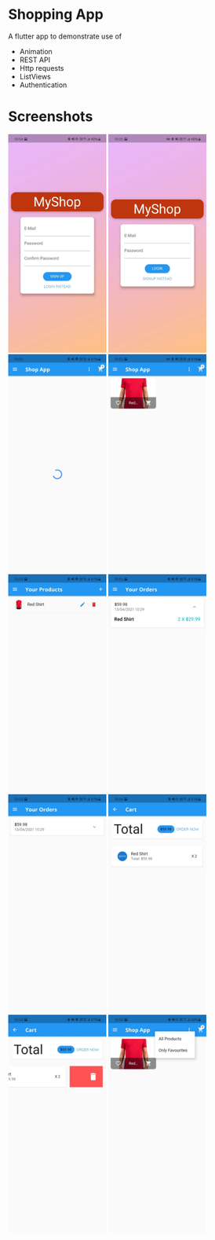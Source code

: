 # Shopping App

A flutter app to demonstrate use of
- Animation
- REST API
- Http requests
- ListViews
- Authentication

# Screenshots
<p>
<img src="https://github.com/yashas-hm/ShoppingApp/blob/master/images/9.jpg" width = 200/>
<img src="https://github.com/yashas-hm/ShoppingApp/blob/master/images/10.jpg" width = 200/>
<img src="https://github.com/yashas-hm/ShoppingApp/blob/master/images/1.jpg" width = 200/>
<img src="https://github.com/yashas-hm/ShoppingApp/blob/master/images/2.jpg" width = 200/>
<img src="https://github.com/yashas-hm/ShoppingApp/blob/master/images/3.jpg" width = 200/>
<img src="https://github.com/yashas-hm/ShoppingApp/blob/master/images/4.jpg" width = 200/>
<img src="https://github.com/yashas-hm/ShoppingApp/blob/master/images/5.jpg" width = 200/>
<img src="https://github.com/yashas-hm/ShoppingApp/blob/master/images/6.jpg" width = 200/>
<img src="https://github.com/yashas-hm/ShoppingApp/blob/master/images/7.jpg" width = 200/>
<img src="https://github.com/yashas-hm/ShoppingApp/blob/master/images/8.jpg" width = 200/>
</p>
